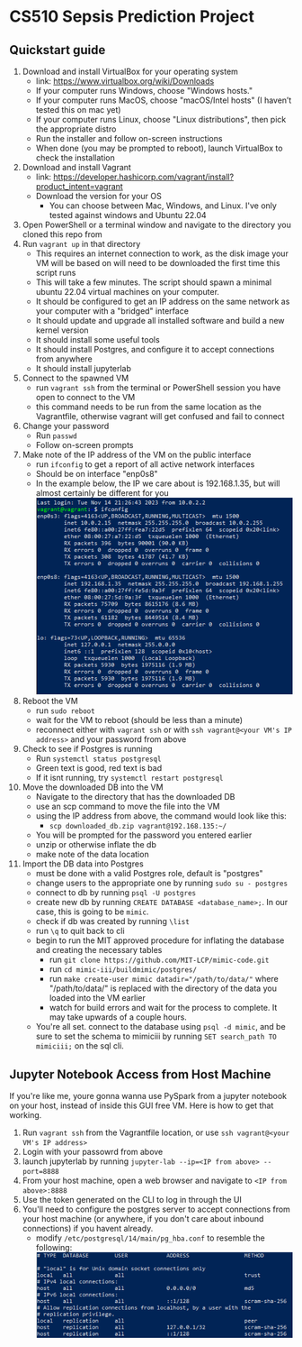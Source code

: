 # CS510 Sepsis Prediction Project

## Quickstart guide

1. Download and install VirtualBox for your operating system
    - link: https://www.virtualbox.org/wiki/Downloads
    - If your computer runs Windows, choose "Windows hosts."
    - If your computer runs MacOS, choose "macOS/Intel hosts" (I haven’t tested this on mac yet)
    - If your computer runs Linux, choose "Linux distributions", then pick the appropriate distro
    - Run the installer and follow on-screen instructions
    - When done (you may be prompted to reboot), launch VirtualBox to check the installation
2. Download and install Vagrant
    - link: https://developer.hashicorp.com/vagrant/install?product_intent=vagrant
    - Download the version for your OS
        - You can choose between Mac, Windows, and Linux. I've only tested against windows and Ubuntu 22.04
3. Open PowerShell or a terminal window and navigate to the directory you cloned this repo from
4. Run `vagrant up` in that directory
    - This requires an internet connection to work, as the disk image your VM will be based on will need to be downloaded the first time this script runs
    - This will take a few minutes. The script should spawn a minimal ubuntu 22.04 virtual machines on your computer. 
    - It should be configured to get an IP address on the same network as your computer with a "bridged" interface
    - It should update and upgrade all installed software and build a new kernel version
    - It should install some useful tools
    - It should install Postgres, and configure it to accept connections from anywhere
    - It should install jupyterlab
5. Connect to the spawned VM
    - run `vagrant ssh` from the terminal or PowerShell session you have open to connect to the VM
    - this command needs to be run from the same location as the Vagrantfile, otherwise vagrant will get confused and fail to connect
6. Change your password 
    - Run `passwd` 
    - Follow on-screen prompts
7. Make note of the IP address of the VM on the public interface
    - run `ifconfig` to get a report of all active network interfaces
    - Should be on interface "enp0s8"
    - In the example below, the IP we care about is 192.168.1.35, but will almost certainly be different for you
![alt text](network_interfaces.PNG)
8. Reboot the VM
    - run `sudo reboot`
    - wait for the VM to reboot (should be less than a minute)
    - reconnect either with `vagrant ssh` or with `ssh vagrant@<your VM's IP address>` and your password from above
9. Check to see if Postgres is running
    - Run `systemctl status postgresql`
    - Green text is good, red text is bad
    - If it isnt running, try `systemctl restart postgresql`
10. Move the downloaded DB into the VM
    - Navigate to the directory that has the downloaded DB
    - use an scp command to move the file into the VM
    - using the IP address from above, the command would look like this:
        - `scp downloaded_db.zip vagrant@192.168.135:~/`
    - You will be prompted for the password you entered earlier
    - unzip or otherwise inflate the db
    - make note of the data location 
11. Import the DB data into Postgres
    - must be done with a valid Postgres role, default is "postgres"
    - change users to the appropriate one by running `sudo su - postgres`
    - connect to db by running `psql -U postgres`
    - create new db by running `CREATE DATABASE <database_name>;`. In our case, this is going to be `mimic`.
    - check if db was created by running `\list`
    - run `\q` to quit back to cli
    - begin to run the MIT approved procedure for inflating the database and creating the necessary tables
        - run `git clone https://github.com/MIT-LCP/mimic-code.git`
        - run `cd mimic-iii/buildmimic/postgres/`
        - run `make create-user mimic datadir="/path/to/data/"` where "/path/to/data/" is replaced with the directory of the data you loaded into the VM earlier
        - watch for build errors and wait for the process to complete. It may take upwards of a couple hours. 
    - You're all set. connect to the database using `psql -d mimic`, and be sure to set the schema to mimiciii by running `SET search_path TO mimiciii;` on the sql cli.

## Jupyter Notebook Access from Host Machine

If you're like me, youre gonna wanna use PySpark from a jupyter notebook on your host, instead of inside this GUI free VM. Here is how to get that working.

1. Run `vagrant ssh` from the Vagrantfile location, or use `ssh vagrant@<your VM's IP address>`
2. Login with your passowrd from above
3. launch jupyterlab by running `jupyter-lab --ip=<IP from above> --port=8888`
4. From your host machine, open a web browser and navigate to `<IP from above>:8888`
5. Use the token generated on the CLI to log in through the UI
6. You'll need to configure the postgres server to accept connections from your host machine (or anywhere, if you don't care about inbound connections) if you havent already. 
    - modify `/etc/postgresql/14/main/pg_hba.conf` to resemble the following:
![alt text](postgres_connections.PNG)









